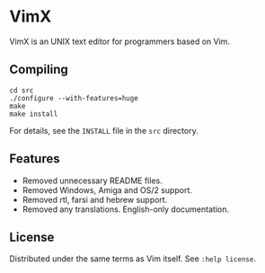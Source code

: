 # VimX 

VimX is an UNIX text editor for programmers based on Vim.

## Compiling

    cd src
    ./configure --with-features=huge
    make
    make install

For details, see the `INSTALL` file in the `src` directory.

## Features

* Removed unnecessary README files.
* Removed Windows, Amiga and OS/2 support.
* Removed rtl, farsi and hebrew support.
* Removed any translations. English-only documentation.

## License

Distributed under the same terms as Vim itself. See `:help license`.
